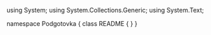 ﻿using System;
using System.Collections.Generic;
using System.Text;

namespace Podgotovka
{
    class README
    {
    }
}
